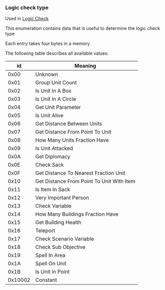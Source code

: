 ### Logic check type

Used in [Logic Check](../../ALMFormat/Records/LogicCheck.md)

This enumeration contains data that is useful to determine the logic check type

Each entry takes four bytes in a memory

The following table describes all available values:

 id | Meaning
----|---------
 0x00 | Unknown
 0x01 | Group Unit Count
 0x02 | Is Unit In A Box
 0x03 | Is Unit In A Circle
 0x04 | Get Unit Parameter
 0x05 | Is Unit Alive
 0x06 | Get Distance Between Units
 0x07 | Get Distance From Point To Unit
 0x08 | How Many Units Fraction Have
 0x09 | Is Unit Attacked
 0x0A | Get Diplomacy
 0x0E | Check Sack
 0x0F | Get Distance To Nearest Fraction Unit
 0x10 | Get Distance From Point To Unit With Item
 0x11 | Is Item In Sack
 0x12 | Very Important Person
 0x13 | Check Variable
 0x14 | How Many Buildings Fraction Have
 0x15 | Get Building Health
 0x16 | Teleport
 0x17 | Check Scenario Variable
 0x18 | Check Sub Objective
 0x19 | Spell In Area
 0x1A | Spell On Unit
 0x1B | Is Unit In Point
 0x10002 | Constant
